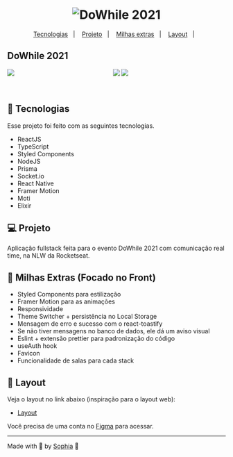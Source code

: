 <h1 align="center">
    <img alt="DoWhile 2021" title="DoWhile 2021" src="https://user-images.githubusercontent.com/67246528/138088560-ad0dfd1c-1dbb-447f-9642-a8f3008695a8.png" />
</h1>

<p align="center">
  <a href="#-tecnologias">Tecnologias</a>&nbsp;&nbsp;&nbsp;|&nbsp;&nbsp;&nbsp;
  <a href="#-projeto">Projeto</a>&nbsp;&nbsp;&nbsp;|&nbsp;&nbsp;&nbsp;
   <a href="#-milhas-extras">Milhas extras</a>&nbsp;&nbsp;&nbsp;|&nbsp;&nbsp;&nbsp;
  <a href="#-layout">Layout</a>&nbsp;&nbsp;&nbsp;|&nbsp;&nbsp;&nbsp;
</p>


## DoWhile 2021

<p  align="center">
  <img src="https://user-images.githubusercontent.com/67246528/138088767-84309a13-0ca9-44d6-8df3-9bfb25731cb5.png"/>
  <img src="https://user-images.githubusercontent.com/67246528/138581308-5cde3aa4-9808-43fa-9e8f-53e4d7a8520e.png" align="left"/>
  <img src="https://user-images.githubusercontent.com/67246528/138548036-386cbf11-b0e0-4e07-833e-9cd05fa70560.gif"/>
</p>


<br>


## 🧪 Tecnologias

Esse projeto foi feito com as seguintes tecnologias.

- ReactJS
- TypeScript
- Styled Components
- NodeJS
- Prisma
- Socket.io
- React Native
- Framer Motion
- Moti
- Elixir



## 💻 Projeto

Aplicação fullstack feita para o evento DoWhile 2021 com comunicação real time, na NLW da Rocketseat.


## 🚀 Milhas Extras (Focado no Front)

- Styled Components para estilização
- Framer Motion para as animações
- Responsividade
- Theme Switcher + persistência no Local Storage
- Mensagem de erro e sucesso com o react-toastify
- Se não tiver mensagens no banco de dados, ele dá um aviso visual 
- Eslint + extensão prettier para padronização do código
- useAuth hook
- Favicon
- Funcionalidade de salas para cada stack


## 🔖 Layout

Veja o layout no link abaixo (inspiração para o layout web):

- [Layout](https://www.figma.com/community/file/1031699316177416916) 

Você precisa de uma conta no [Figma](http://figma.com/) para acessar.

---

Made with 💜 by [Sophia](https://www.github.com/sophia-15) 👋
